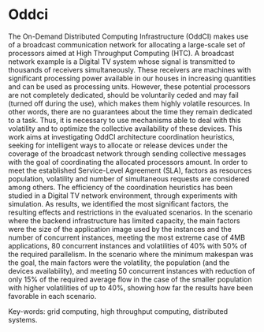 Oddci
=====

The  On-Demand Distributed Computing Infrastructure  (OddCI)  makes use  of  a  broadcast communication network for allocating a large-scale set of processors aimed at High Throughput Computing  (HTC).  A  broadcast network  example is  a  Digital TV system whose  signal  is  transmitted  to  thousands  of  receivers  simultaneously.  These  receivers are  machines  with  significant  processing  power  available  in  our  houses  in  increasing quantities  and  can be used as processing units. However, these potential  processors  are not completely dedicated,  should  be  voluntarily ceded  and may fail (turned  off during the use), which makes them highly volatile resources. In other words, there are no guarantees about the time they  remain dedicated to a task. Thus, it is necessary to use mechanisms able to  deal with this volatility and  to  optimize the collective availability  of these  devices. This  work  aims at  investigating  OddCI  architecture  coordination heuristics, seeking  for  intelligent  ways  to  allocate  or  release  devices  under  the  coverage  of  the broadcast  network  through  sending  collective  messages  with  the  goal  of  coordinating the  allocated  processors  amount.  In order to meet  the  established  Service-Level Agreement (SLA),  factors as resources  population, volatility and  number of  simultaneous requests  are considered  among  others.  The  efficiency  of  the  coordination  heuristics  has been studied  in a  Digital TV network  environment, through experiments  with  simulation. As results, we identified the most significant factors, the resulting effects and restrictions  in  the  evaluated  scenarios.  In  the  scenario  where  the  backend  infrastructure has limited capacity, the main factors were the size of the application image used by the instances  and  the  number  of  concurrent  instances,  meeting  the  most  extreme  case  of 4MB  applications,  80 concurrent instances  and volatilities of 40% with  50% of  the  required parallelism. In the scenario where the minimum makespan was the goal, the main factors were the volatility, the population  (and the devices  availability), and  meeting 50 concurrent  instances  with  reduction  of  only  15%  of  the  required  average  flow  in  the case of  the smaller population with  higher volatilities of up to 40%, showing how far the results have been favorable in each scenario.

Key-words: grid computing, high throughput computing, distributed systems.

